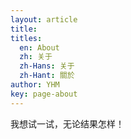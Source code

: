 ```yaml
---
layout: article
title:
titles:
  en: About
  zh: 关于
  zh-Hans: 关于
  zh-Hant: 關於
author: YHM
key: page-about
---
```


我想试一试，无论结果怎样！